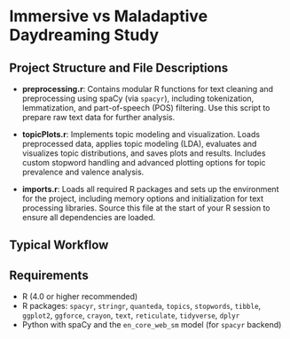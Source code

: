 # Immersive vs Maladaptive Daydreaming Study

## Project Structure and File Descriptions

- **preprocessing.r**: Contains modular R functions for text cleaning and preprocessing using spaCy (via `spacyr`), including tokenization, lemmatization, and part-of-speech (POS) filtering. Use this script to prepare raw text data for further analysis.

- **topicPlots.r**: Implements topic modeling and visualization. Loads preprocessed data, applies topic modeling (LDA), evaluates and visualizes topic distributions, and saves plots and results. Includes custom stopword handling and advanced plotting options for topic prevalence and valence analysis.

- **imports.r**: Loads all required R packages and sets up the environment for the project, including memory options and initialization for text processing libraries. Source this file at the start of your R session to ensure all dependencies are loaded.

## Typical Workflow

## Requirements

- R (4.0 or higher recommended)
- R packages: `spacyr`, `stringr`, `quanteda`, `topics`, `stopwords`, `tibble`, `ggplot2`, `ggforce`, `crayon`, `text`, `reticulate`, `tidyverse`, `dplyr`
- Python with spaCy and the `en_core_web_sm` model (for `spacyr` backend)
